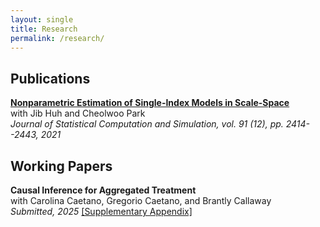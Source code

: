 ```yaml
---
layout: single
title: Research
permalink: /research/
---
```


## Publications

[**Nonparametric Estimation of Single-Index Models in Scale-Space**](https://www.tandfonline.com/doi/abs/10.1080/00949655.2021.1898610) <br /> with Jib Huh and Cheolwoo Park <br />
*Journal of Statistical Computation and Simulation, vol. 91 (12), pp. 2414--2443, 2021*

## Working Papers

**Causal Inference for Aggregated Treatment** <br /> with Carolina Caetano, Gregorio Caetano, and Brantly Callaway <br /> 
*Submitted, 2025* [[Supplementary Appendix]](/files/CCCD_2025_Supplementary_Appendix.pdf)

